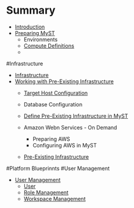 # Summary

* [Introduction](README.md)
* [Preparing MyST](PreparingMyST/PreparingMyST.md)
  * Environments
  * [Compute Definitions](Infrastructure/compute_definitions.md)
  * 
  
#Infrastructure
* [Infrastructure](Infrastructure/readme.md)
* [Working with Pre-Existing Infrastructure](pre-existing_infrastructure/preparing_pre-existing_infrastructure.md)
    * [Target Host Configuration](pre-existing_infrastructure/target_hosts.md)
    * Database Configuration
    * [Define Pre-Existing Infrastructure in MyST](pre-existing_infrastructure/define_pre-existing_infrastructure_in_myst.md)
  * Amazon Webn Services - On Demand
    * Preparing AWS
    * Configuring AWS in MyST

   * [Pre-Existing Infrastructure](Infrastructure/pre-existing_infrastructure.md)

#Platform Blueprinnts
#User Management
* [User Management](UserManagment/usermanagementmd.md)
   * [User](UserManagment/user.md)
   * [Role Management](UserManagment/roleManagement.md)
   * [Workspace Management](UserManagment/workspacemanagement.md)